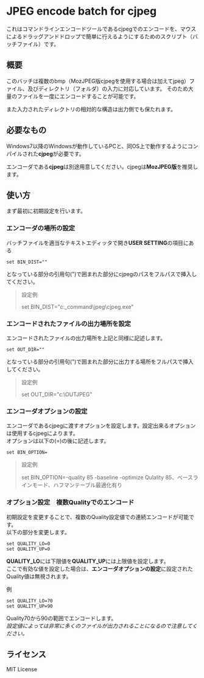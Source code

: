 JPEG encode batch for cjpeg 
====

これはコマンドラインエンコードツールであるcjpegでのエンコードを、マウスによるドラッグアンドドロップで簡単に行えるようにするためのスクリプト（バッチファイル）です。


## 概要
このバッチは複数のbmp（MozJPEG版cjpegを使用する場合は加えてjpeg）ファイル、及びディレクトリ（フォルダ）の入力に対応しています。 そのため大量のファイルを一度にエンコードすることが可能です。 

また入力されたディレクトリの相対的な構造は出力側でも保たれます。


## 必要なもの
Windows7以降のWindowsが動作しているPCと、同OS上で動作するようにコンパイルされた**cjpeg**が必要です。

エンコーダである**cjpeg**は別途用意してください。cjpegは**MozJPEG版**を推奨します。


## 使い方
まず最初に初期設定を行います。  


### エンコーダの場所の設定
バッチファイルを適当なテキストエディッタで開き**USER SETTING**の項目にある

    set BIN_DIST=""

となっている部分の引用句(")で囲まれた部分にcjpegのパスをフルパスで挿入してください。

> 設定例
> 
> 	set BIN_DIST="c:\_command\jpeg\cjpeg.exe"


### エンコードされたファイルの出力場所を設定

エンコードされたファイルの出力場所を上記と同様に記述します。

	set OUT_DIR=""

となっている部分の引用句(")で囲まれた部分に出力する場所をフルパスで挿入してください。

> 設定例
> 
> 	set OUT_DIR="c:\OUTJPEG"

### エンコーダオプションの設定
エンコーダであるcjpegに渡すオプションを設定します。設定出来るオプションは使用するcjpegによります。  
オプションは以下の(=)の後に記述します。

	set BIN_OPTION=

> 設定例
> 
> 	set BIN_OPTION=-quality 85 -baseline -optimize
> Qulality 85、ベースラインモード、ハフマンテーブル最適化有り	
	

### オプション設定　複数Qualityでのエンコード

初期設定を変更することで、複数のQuality設定値での連続エンコードが可能です。  
以下の部分を変更します。

	set QUALITY_LO=0
	set QUALITY_UP=0

**QUALITY_LO**には下限値を**QUALITY_UP**には上限値を設定します。  
ここで有効な値を設定した場合は、**エンコーダオプションの設定**に設定されたQuality値は無視されます。

例

	set QUALITY_LO=70
	set QUALITY_UP=90

Quality70から90の範囲でエンコードします。  
*設定値によっては非常に多くのファイルが出力されることになるので注意してください。*



## ライセンス

MIT License